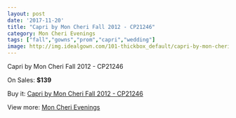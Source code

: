 ```yaml
---
layout: post
date: '2017-11-20'
title: "Capri by Mon Cheri Fall 2012 - CP21246"
category: Mon Cheri Evenings
tags: ["fall","gowns","prom","capri","wedding"]
image: http://img.idealgown.com/101-thickbox_default/capri-by-mon-cheri-fall-2012-cp21246.jpg
---
```

Capri by Mon Cheri Fall 2012 - CP21246

On Sales: **$139**
<a href="https://www.idealgown.com/en/mon-cheri-evenings/39-capri-by-mon-cheri-fall-2012-cp21246.html"><amp-img layout="responsive" width="600" height="600" src="//img.idealgown.com/101-thickbox_default/capri-by-mon-cheri-fall-2012-cp21246.jpg" alt="Capri by Mon Cheri Fall 2012 - CP21246 0" /></a>

Buy it: [Capri by Mon Cheri Fall 2012 - CP21246](https://www.idealgown.com/en/mon-cheri-evenings/39-capri-by-mon-cheri-fall-2012-cp21246.html "Capri by Mon Cheri Fall 2012 - CP21246")

View more: [Mon Cheri Evenings](https://www.idealgown.com/en/3-mon-cheri-evenings "Mon Cheri Evenings")